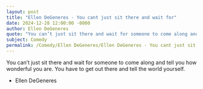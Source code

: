 ```yaml
---
layout: post
title: "Ellen DeGeneres - You cant just sit there and wait for"
date: 2024-12-28 12:00:00 -0000
author: Ellen DeGeneres
quote: "You can’t just sit there and wait for someone to come along and tell you how wonderful you are. You have to get out there and tell the world yourself."
subject: Comedy
permalink: /Comedy/Ellen DeGeneres/Ellen DeGeneres - You cant just sit there and wait for
---
```


You can’t just sit there and wait for someone to come along and tell you how wonderful you are. You have to get out there and tell the world yourself.

- Ellen DeGeneres
